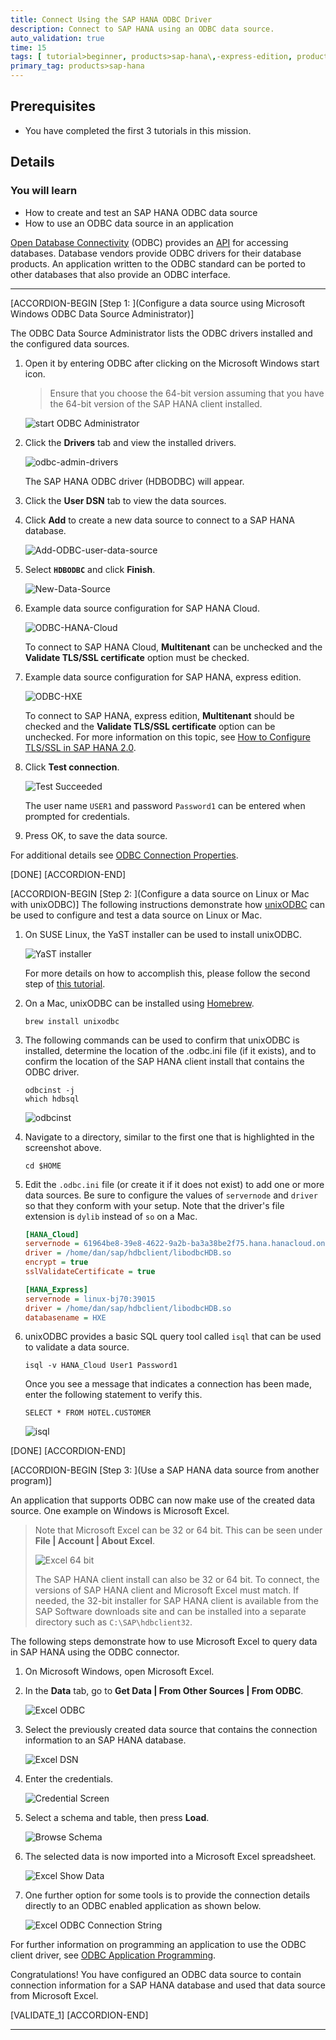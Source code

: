 ```yaml
---
title: Connect Using the SAP HANA ODBC Driver
description: Connect to SAP HANA using an ODBC data source.
auto_validation: true
time: 15
tags: [ tutorial>beginner, products>sap-hana\,-express-edition, products>sap-hana-cloud]
primary_tag: products>sap-hana
---
```


## Prerequisites
 - You have completed the first 3 tutorials in this mission.


## Details
### You will learn
  - How to create and test an SAP HANA ODBC data source
  - How to use an ODBC data source in an application

[Open Database Connectivity](https://en.wikipedia.org/wiki/Open_Database_Connectivity) (ODBC) provides an [API](https://docs.microsoft.com/en-us/sql/odbc/reference/syntax/odbc-api-reference?view=sql-server-ver15) for accessing databases.  Database vendors provide ODBC drivers for their database products.  An application written to the ODBC standard can be ported to other databases that also provide an ODBC interface.  

---

[ACCORDION-BEGIN [Step 1: ](Configure a data source using Microsoft Windows ODBC Data Source Administrator)]

The ODBC Data Source Administrator lists the ODBC drivers installed and the configured data sources.  

1. Open it by entering ODBC after clicking on the Microsoft Windows start icon.  

    >Ensure that you choose the 64-bit version assuming that you have the 64-bit version of the SAP HANA client installed.

    ![start ODBC Administrator](start-odbc.png)

2. Click the **Drivers** tab and view the installed drivers.  

    ![odbc-admin-drivers](drivers.png)

    The SAP HANA ODBC driver (HDBODBC) will appear.  

3. Click the **User DSN** tab to view the data sources.  

4. Click **Add** to create a new data source to connect to a SAP HANA database.  

    ![Add-ODBC-user-data-source](ODBC-add.png)  

5. Select **`HDBODBC`** and click **Finish**.

    ![New-Data-Source](Create-new-data-source.png)

6. Example data source configuration for SAP HANA Cloud.   

    ![ODBC-HANA-Cloud](ODBC-HC.png)  

    To connect to SAP HANA Cloud, **Multitenant** can be unchecked and the **Validate TLS/SSL certificate** option must be checked.

7. Example data source configuration for SAP HANA, express edition.    

    ![ODBC-HXE](ODBC-HXE.png)  

    To connect to SAP HANA, express edition, **Multitenant** should be checked and the **Validate TLS/SSL certificate** option can be unchecked.  For more information on this topic, see [How to Configure TLS/SSL in SAP HANA 2.0](https://blogs.sap.com/2018/11/13/how-to-configure-tlsssl-in-sap-hana-2.0/).  

8. Click **Test connection**.  

    ![Test Succeeded](testODBCWin.png)

    The user name `USER1` and password `Password1` can be entered when prompted for credentials.

9. Press OK, to save the data source.

For additional details see [ODBC Connection Properties](https://help.sap.com/viewer/f1b440ded6144a54ada97ff95dac7adf/2.7/en-US/7cab593774474f2f8db335710b2f5c50.html).

[DONE]
[ACCORDION-END]

[ACCORDION-BEGIN [Step 2: ](Configure a data source on Linux or Mac with unixODBC)]
The following instructions demonstrate how [unixODBC](http://www.unixodbc.org/) can be used to configure and test a data source on Linux or Mac.  

1. On SUSE Linux, the YaST installer can be used to install unixODBC.

    ![YaST installer](unixODBC-install.png)

    For more details on how to accomplish this, please follow the second step of [this tutorial](hxe-ua-dbfundamentals-odbc).

2. On a Mac, unixODBC can be installed using [Homebrew](https://brew.sh).  

    ```Shell (Mac)
    brew install unixodbc
    ```

3. The following commands can be used to confirm that unixODBC is installed, determine the location of the .odbc.ini file (if it exists), and to confirm the location of the SAP HANA client install that contains the ODBC driver.

    ```Shell (Linux or Mac)
    odbcinst -j
    which hdbsql
    ```

    ![odbcinst](odbcinst.png)

4. Navigate to a directory, similar to the first one that is highlighted in the screenshot above.

    ```Shell (Linux or Mac)
    cd $HOME
    ```

5. Edit the `.odbc.ini` file (or create it if it does not exist) to add one or more data sources. Be sure to configure the values of `servernode` and `driver` so that they conform with your setup. Note that the driver's file extension is `dylib` instead of `so` on a Mac.

    ```.odbci.ini
    [HANA_Cloud]
    servernode = 61964be8-39e8-4622-9a2b-ba3a38be2f75.hana.hanacloud.ondemand.com:443
    driver = /home/dan/sap/hdbclient/libodbcHDB.so
    encrypt = true
    sslValidateCertificate = true

    [HANA_Express]
    servernode = linux-bj70:39015
    driver = /home/dan/sap/hdbclient/libodbcHDB.so
    databasename = HXE
    ```

6.  unixODBC provides a basic SQL query tool called `isql` that can be used to validate a data source.

    ```Shell (Linux or Mac)
    isql -v HANA_Cloud User1 Password1
    ```
    Once you see a message that indicates a connection has been made, enter the following statement to verify this.

    ```Shell (Linux or Mac)
    SELECT * FROM HOTEL.CUSTOMER
    ```

    ![isql](isqlQuery.png)



[DONE]
[ACCORDION-END]


[ACCORDION-BEGIN [Step 3: ](Use a SAP HANA data source from another program)]

An application that supports ODBC can now make use of the created data source.  One example on Windows is Microsoft Excel.  

> Note that Microsoft Excel can be 32 or 64 bit.  This can be seen under **File | Account | About Excel**.    
>
> ![Excel 64 bit](excel-64-bit.png)  
>
> The SAP HANA client install can also be 32 or 64 bit.  To connect, the versions of SAP HANA client and Microsoft Excel must match.  If needed, the 32-bit installer for SAP HANA client is available from the SAP Software downloads site and can be installed into a separate directory such as `C:\SAP\hdbclient32`.  

The following steps demonstrate how to use Microsoft Excel to query data in SAP HANA using the ODBC connector.  

1. On Microsoft Windows, open Microsoft Excel.

2. In the **Data** tab, go to **Get Data | From Other Sources | From ODBC**.

    ![Excel ODBC](ExcelODBC.png)  

3. Select the previously created data source that contains the connection information to an SAP HANA database.

    ![Excel DSN](ExcelDSN.png)  

4. Enter the credentials.  

    ![Credential Screen](ExcelCreds.png)

5. Select a schema and table, then press **Load**.

    ![Browse Schema](Excel-Browse-Schema.png)  

6. The selected data is now imported into a Microsoft Excel spreadsheet.

    ![Excel Show Data](ExcelShowData.png)  

7. One further option for some tools is to provide the connection details directly to an ODBC enabled application as shown below.

    ![Excel ODBC Connection String](ExcelCS.png)  

For further information on programming an application to use the ODBC client driver, see [ODBC Application Programming](https://help.sap.com/viewer/f1b440ded6144a54ada97ff95dac7adf/latest/en-US/73f03d62240f435880ade3bc1242cc05.html).

Congratulations! You have configured an ODBC data source to contain connection information for a SAP HANA database and used that data source from Microsoft Excel.

[VALIDATE_1]
[ACCORDION-END]





---
